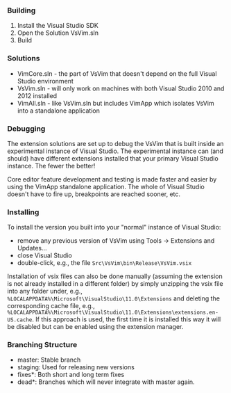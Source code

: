 ### Building

1. Install the Visual Studio SDK 
2. Open the Solution VsVim.sln
3. Build

### Solutions

* VimCore.sln - the part of VsVim that doesn't depend on the full Visual Studio environment
* VsVim.sln - will only work on machines with both Visual Studio 2010 and 2012 installed
* VimAll.sln - like VsVim.sln but includes VimApp which isolates VsVim into a standalone application

### Debugging

The extension solutions are set up to debug the VsVim that is built inside an experimental instance of Visual Studio.  The experimental instance can (and should) have different extensions installed that your primary Visual Studio instance.  The fewer the better!

Core editor feature development and testing is made faster and easier by using the VimApp standalone application.  The whole of Visual Studio doesn't have to fire up, breakpoints are reached sooner, etc.

### Installing

To install the version you built into your "normal" instance of Visual Studio:

* remove any previous version of VsVim using Tools -> Extensions and Updates...
* close Visual Studio
* double-click, e.g., the file `Src\VsVim\bin\Release\VsVim.vsix`

Installation of vsix files can also be done manually (assuming the extension is not already installed in a different folder) by simply unzipping the vsix file into any folder under, e.g., `%LOCALAPPDATA%\Microsoft\VisualStudio\11.0\Extensions` and deleting the corresponding cache file, e.g., `%LOCALAPPDATA%\Microsoft\VisualStudio\11.0\Extensions\extensions.en-US.cache`.  If this approach is used, the first time it is installed this way it will be disabled but can be enabled using the extension manager.

### Branching Structure

* master: Stable branch 
* staging: Used for releasing new versions
* fixes*: Both short and long term fixes
* dead*: Branches which will never integrate with master again.  
